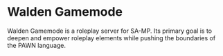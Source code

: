 # Walden Gamemode
Walden Gamemode is a roleplay server for SA-MP. Its primary goal is to deepen and empower roleplay elements while pushing the boundaries of the PAWN language.
